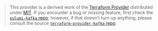 > This provider is a derived work of the [Terraform Provider](https://github.com/Mongey/terraform-provider-kafka)
> distributed under [MIT](https://mit-license.org/). If you encounter a bug or missing feature,
> first check the [`pulumi-kafka` repo](https://github.com/pulumi/pulumi-kafka/issues); however, if that doesn't turn up anything,
> please consult the source [`terraform-provider-kafka` repo](https://github.com/Mongey/terraform-provider-kafka/issues).
